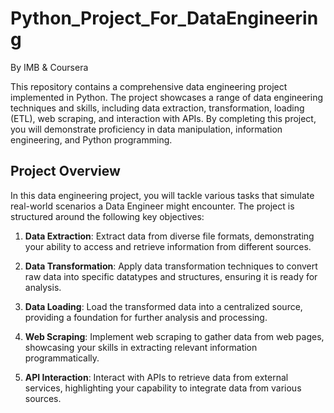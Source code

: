 # Python_Project_For_DataEngineering
By IMB &amp; Coursera

This repository contains a comprehensive data engineering project implemented in Python. The project showcases a range of data engineering techniques and skills, including data extraction, transformation, loading (ETL), web scraping, and interaction with APIs. By completing this project, you will demonstrate proficiency in data manipulation, information engineering, and Python programming.

## Project Overview
In this data engineering project, you will tackle various tasks that simulate real-world scenarios a Data Engineer might encounter. The project is structured around the following key objectives:

1. **Data Extraction**: Extract data from diverse file formats, demonstrating your ability to access and retrieve information from different sources.

2. **Data Transformation**: Apply data transformation techniques to convert raw data into specific datatypes and structures, ensuring it is ready for analysis.

3. **Data Loading**: Load the transformed data into a centralized source, providing a foundation for further analysis and processing.

4. **Web Scraping**: Implement web scraping to gather data from web pages, showcasing your skills in extracting relevant information programmatically.

5. **API Interaction**: Interact with APIs to retrieve data from external services, highlighting your capability to integrate data from various sources.

